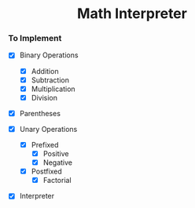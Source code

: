 <div align='center'>

  # Math Interpreter
</div>

### To Implement
- [x] Binary Operations
  - [x] Addition
  - [x] Subtraction
  - [x] Multiplication
  - [x] Division
- [x] Parentheses
- [x] Unary Operations
  - [x] Prefixed
    - [x] Positive
    - [x] Negative
  - [x] Postfixed
    - [x] Factorial
- [x] Interpreter


